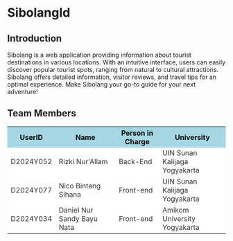 # SibolangId

## Introduction
Sibolang is a web application providing information about tourist destinations in various locations. 
With an intuitive interface, users can easily discover popular tourist spots, ranging from natural 
to cultural attractions. Sibolang offers detailed information, visitor reviews, and travel tips for 
an optimal experience. Make Sibolang your go-to guide for your next adventure!

## Team Members

<table>
  <tr style="background-color:#a5d8e4; color:#000;">
    <th>UserID</th>
    <th>Name</th>
    <th>Person in Charge</th>
    <th>University</th>
  </tr>
  <tr>
    <td style="background-color:#fff; color:#333;">D2024Y052</td>
    <td style="background-color:#fff; color:#333;">Rizki Nur'Allam</td>
    <td style="background-color:#fff; color:#333;">Back-End</td>
    <td style="background-color:#fff; color:#333;">UIN Sunan Kalijaga Yogyakarta</td>
  </tr>
  <tr>
    <td style="background-color:#fff; color:#333;">D2024Y077</td>
    <td style="background-color:#fff; color:#333;">Nico Bintang Sihana</td>
    <td style="background-color:#fff; color:#333;">Front-end</td>
    <td style="background-color:#fff; color:#333;">UIN Sunan Kalijaga Yogyakarta</td>
  </tr>
  <tr>
    <td style="background-color:#fff; color:#333;">D2024Y034</td>
    <td style="background-color:#fff; color:#333;">Daniel Nur Sandy Bayu Nata</td>
    <td style="background-color:#fff; color:#333;">Front-end</td>
    <td style="background-color:#fff; color:#333;">Amikom University Yogyakarta</td>
  </tr>
</table>
